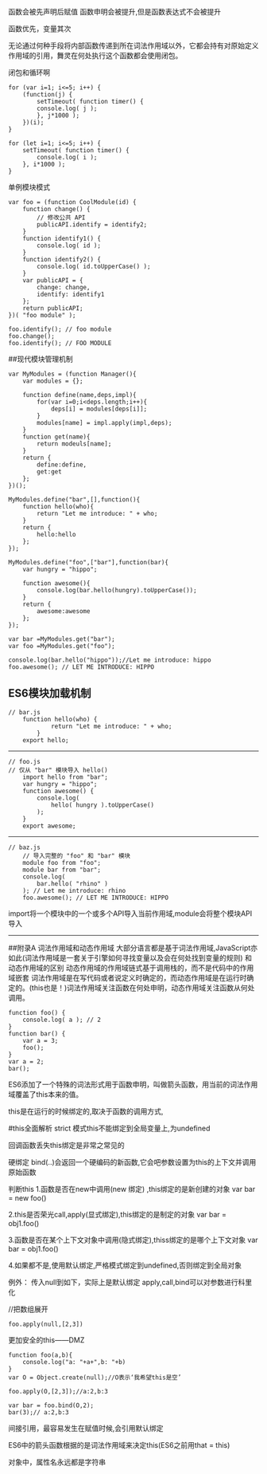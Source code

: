函数会被先声明后赋值
函数申明会被提升,但是函数表达式不会被提升

函数优先，变量其次

无论通过何种手段将内部函数传递到所在词法作用域以外，它都会持有对原始定义作用域的引用，舞灵在何处执行这个函数都会使用闭包。

闭包和循环啊

	for (var i=1; i<=5; i++) {
		(function(j) {
			setTimeout( function timer() {
			console.log( j );
			}, j*1000 );
		})(i);
	}

	for (let i=1; i<=5; i++) {
		setTimeout( function timer() {
			console.log( i );
		}, i*1000 );
	}

单例模块模式

	var foo = (function CoolModule(id) {
		function change() {
			// 修改公共 API
			publicAPI.identify = identify2;
		}
		function identify1() {
			console.log( id );
		}
		function identify2() {
			console.log( id.toUpperCase() );
		}
		var publicAPI = {
			change: change,
			identify: identify1
		};
		return publicAPI;
	})( "foo module" );
	
	foo.identify(); // foo module
	foo.change();
	foo.identify(); // FOO MODULE

##现代模块管理机制

	var MyModules = (function Manager(){
		var modules = {};
	
		function define(name,deps,impl){
			for(var i=0;i<deps.length;i++){
				deps[i] = modules[deps[i]];
			}
			modules[name] = impl.apply(impl,deps);
		}
		function get(name){
			return modeuls[name];
		}
		return {
			define:define,
			get:get
		};
	})();
	
	MyModules.define("bar",[],function(){
		function hello(who){
			return "Let me introduce: " + who;
		}
		return {
			hello:hello
		};
	});
	
	MyModules.define("foo",["bar"],function(bar){
		var hungry = "hippo";
	
		function awesome(){
			console.log(bar.hello(hungry).toUpperCase());
		}
		return {
			awesome:awesome
		};
	});

	var bar =MyModules.get("bar");
	var foo =MyModules.get("foo");
	
	console.log(bar.hello("hippo"));//Let me introduce: hippo
	foo.awesome(); // LET ME INTRODUCE: HIPPO

## ES6模块加载机制
	
	// bar.js
		function hello(who) {
				return "Let me introduce: " + who;
			}
		export hello;
***
	// foo.js
	// 仅从 "bar" 模块导入 hello()
		import hello from "bar";
		var hungry = "hippo";
		function awesome() {
			console.log(
				hello( hungry ).toUpperCase()
			);
		}
		export awesome;
***
	// baz.js
		// 导入完整的 "foo" 和 "bar" 模块
		module foo from "foo";
		module bar from "bar";
		console.log(
			bar.hello( "rhino" )
		); // Let me introduce: rhino
		foo.awesome(); // LET ME INTRODUCE: HIPPO

import将一个模块中的一个或多个API导入当前作用域,module会将整个模块API导入
***
##附录A 词法作用域和动态作用域
大部分语言都是基于词法作用域,JavaScript亦如此(词法作用域是一套关于引擎如何寻找变量以及会在何处找到变量的规则)
和动态作用域的区别
动态作用域的作用域链式基于调用栈的，而不是代码中的作用域嵌套
词法作用域是在写代码或者说定义时确定的，而动态作用域是在运行时确定的。(this也是！)词法作用域关注函数在何处申明，动态作用域关注函数从何处调用。

	function foo() {
		console.log( a ); // 2
	}
	function bar() {
		var a = 3;
		foo();
	}
	var a = 2;	
	bar();

ES6添加了一个特殊的词法形式用于函数申明，叫做箭头函数，用当前的词法作用域覆盖了this本来的值。

this是在运行的时候绑定的,取决于函数的调用方式,

#this全面解析
strict 模式this不能绑定到全局变量上,为undefined

回调函数丢失this绑定是非常之常见的

硬绑定
bind(..)会返回一个硬编码的新函数,它会吧参数设置为this的上下文并调用原始函数

判断this
1.函数是否在new中调用(new 绑定) ,this绑定的是新创建的对象
var bar = new foo()

2.this是否荣光call,apply(显式绑定),this绑定的是制定的对象
var bar = obj1.foo()

3.函数是否在某个上下文对象中调用(隐式绑定),thiss绑定的是哪个上下文对象
var bar = obj1.foo()

4.如果都不是,使用默认绑定,严格模式绑定到undefined,否则绑定到全局对象

例外：
传入null到如下，实际上是默认绑定
apply,call,bind可以对参数进行科里化

//把数组展开

	foo.apply(null,[2,3])

更加安全的this——DMZ

	function foo(a,b){
	    console.log("a: "+a+",b: "+b)
	}
	var O = Object.create(null);//O表示‘我希望this是空’
	
	foo.apply(O,[2,3]);//a:2,b:3
	
	var bar = foo.bind(O,2);
	bar(3);// a:2,b:3

间接引用，最容易发生在赋值时候,会引用默认绑定 

ES6中的箭头函数根据的是词法作用域来决定this(ES6之前用that = this)

对象中，属性名永远都是字符串




